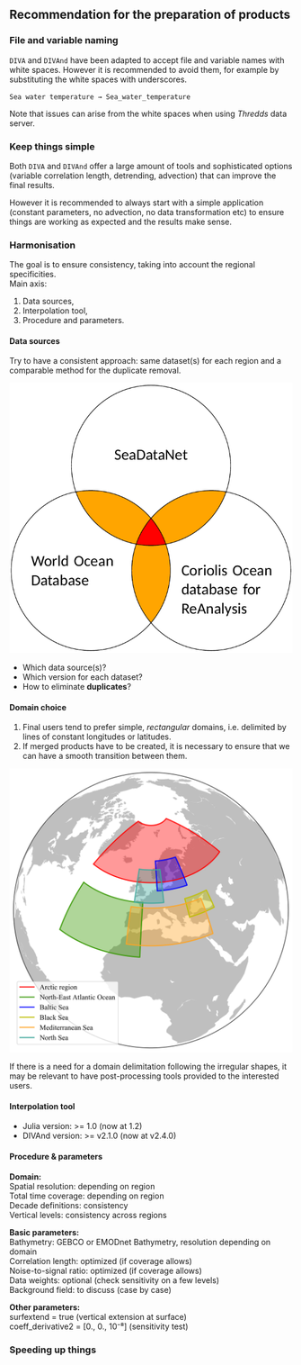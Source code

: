 ## Recommendation for the preparation of products


### File and variable naming

`DIVA` and `DIVAnd` have been adapted to accept file and variable names with white spaces. However it is recommended to avoid them, for example by substituting the white spaces with underscores.

```
Sea water temperature → Sea_water_temperature
```

Note that issues can arise from the white spaces when using *Thredds* data server.

### Keep things simple

Both `DIVA` and `DIVAnd` offer a large amount of tools and sophisticated options (variable correlation length, detrending, advection) that can improve the final results.

However it is recommended to always start with a simple application (constant parameters, no advection, no data transformation etc) to ensure things are working as expected and the results make sense.

### Harmonisation

The goal is to ensure consistency, taking into account the regional specificities.     
Main axis:
1. Data sources,
2. Interpolation tool,
3. Procedure and parameters.

#### Data sources

Try to have a consistent approach: same dataset(s) for each region and a comparable method for the duplicate removal.

<img src="./figures/datasources.png" class="img-responsive">

* Which data source(s)?
* Which version for each dataset?
* How to eliminate **duplicates**?

#### Domain choice

1. Final users tend to prefer simple, *rectangular* domains, i.e. delimited by lines of constant longitudes or latitudes.
2. If merged products have to be created, it is necessary to ensure that we can have a smooth transition between them.

<img src="./figures/EMODnet_domains05.png" class="img-responsive">

If there is a need for a domain delimitation following the irregular shapes, it may be relevant to have post-processing tools provided to the interested users.

#### Interpolation tool

* Julia version: >= 1.0 (now at 1.2)
* DIVAnd version: >= v2.1.0 (now at v2.4.0)

#### Procedure & parameters

**Domain:**         
Spatial resolution: depending on region     
Total time coverage: depending on region     
Decade definitions: consistency      
Vertical levels: consistency across regions      

**Basic parameters:**     
Bathymetry: GEBCO or EMODnet Bathymetry, resolution depending on domain      
Correlation length: optimized (if coverage allows)      
Noise-to-signal ratio: optimized (if coverage allows)      
Data weights: optional (check sensitivity on a few levels)      
Background field: to discuss (case by case)     

**Other parameters:**      
surfextend = true (vertical extension at surface)       
coeff_derivative2 = [0., 0., 10⁻⁸] (sensitivity test)       

### Speeding up things
